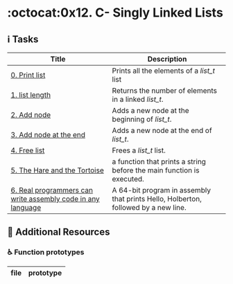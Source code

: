 # :octocat:0x12. C- Singly Linked Lists

## :information_source: Tasks

Title|Description
-----|---------
[0. Print list](./0-print_list.c) | Prints all the elements of a *list_t* list
[1. list length](./1-list_len.c) | Returns the number of elements in a linked *list_t*.
[2. Add node](./2-add_node.c) | Adds a new node at the beginning of *list_t*.
[3. Add node at the end](./3-add_node_end.c) | Adds a new node at the end of *list_t*.
[4. Free list](./4-free_list.c) | Frees a *list_t* list.
[5. The Hare and the Tortoise](./100-first.c) | a function that prints a string before the main function is executed.
[6. Real programmers can write assembly code in any language](./101-hello_holberton.asm) |  A 64-bit program in assembly that prints Hello, Holberton, followed by a new line.


## :camel: Additional Resources

### :wheelchair: Function prototypes

file | prototype
-----|----------
